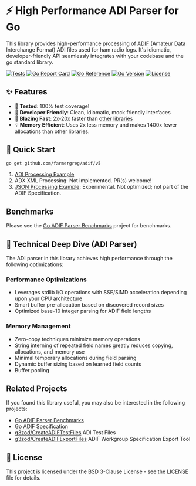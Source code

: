 # ⚡ High Performance ADI Parser for Go

This library provides high-performance processing of [ADIF](https://adif.org/) (Amateur Data Interchange Format) ADI files used for ham radio logs.
It's idiomatic, developer-friendly API seamlessly integrates with your codebase and the go standard library.

[![Tests](https://github.com/farmergreg/adif/actions/workflows/test.yml/badge.svg)](https://github.com/farmergreg/adif/actions/workflows/test.yml)
[![Go Report Card](https://goreportcard.com/badge/github.com/farmergreg/adif/v5)](https://goreportcard.com/report/github.com/farmergreg/adif/v5)
[![Go Reference](https://pkg.go.dev/badge/github.com/farmergreg/adif/v5.svg)](https://pkg.go.dev/github.com/farmergreg/adif/v5)
[![Go Version](https://img.shields.io/github/go-mod/go-version/farmergreg/adif)](https://github.com/farmergreg/adif/blob/main/go.mod)
[![License](https://img.shields.io/github/license/farmergreg/adif)](https://github.com/farmergreg/adif/blob/main/LICENSE)

## ✨ Features

- 🔬 **Tested**: 100% test coverage!
- 🔧 **Developer Friendly**: Clean, idiomatic, mock friendly interfaces
- 🚀 **Blazing Fast**: 2x-20x faster than [other libraries](https://github.com/farmergreg/adif-benchmark)
- 💡 **Memory Efficient**: Uses 2x less memory and makes 1400x fewer allocations than other libraries.

## 🚀 Quick Start

```bash
go get github.com/farmergreg/adif/v5
```

1) [ADI Processing Example](./example_adi_test.go)
2) ADX XML Processing: Not implemented. PR(s) welcome!
3) [JSON Processing Example](./example_json_test.go): Experimental. Not optimized; not part of the ADIF Specification.

## Benchmarks

Please see the [Go ADIF Parser Benchmarks](https://github.com/farmergreg/adif-benchmark) project for benchmarks.

## 🔧 Technical Deep Dive (ADI Parser)

The ADI parser in this library achieves high performance through the following optimizations:

### Performance Optimizations

- Leverages stdlib I/O operations with SSE/SIMD acceleration depending upon your CPU architecture
- Smart buffer pre-allocation based on discovered record sizes
- Optimized base-10 integer parsing for ADIF field lengths

### Memory Management

- Zero-copy techniques minimize memory operations
- String interning of repeated field names greatly reduces copying, allocations, and memory use
- Minimal temporary allocations during field parsing
- Dynamic buffer sizing based on learned field counts
- Buffer pooling

## Related Projects

If you found this library useful, you may also be interested in the following projects:

- [Go ADIF Parser Benchmarks](https://github.com/farmergreg/adif-benchmark)
- [Go ADIF Specification](https://github.com/farmergreg/spec)
- [g3zod/CreateADIFTestFiles](https://github.com/g3zod/CreateADIFTestFiles) ADI Test Files
- [g3zod/CreateADIFExportFiles](https://github.com/g3zod/CreateADIFExportFiles) ADIF Workgroup Specification Export Tool

## 📝 License

This project is licensed under the BSD 3-Clause License - see the [LICENSE](LICENSE) file for details.
